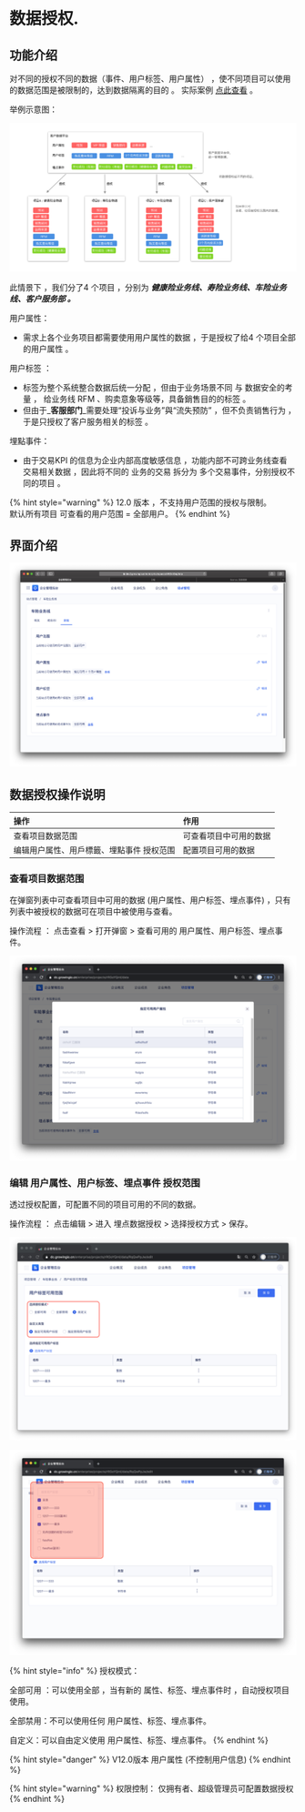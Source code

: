 # 数据授权.

## 功能介绍

对不同的授权不同的数据（事件、用户标签、用户属性） ，使不同项目可以使用的数据范围是被限制的，达到数据隔离的目的 。  实际案例 [点此查看](https://app.gitbook.com/@growingio/s/op/~/drafts/-MMtCPPs5u00-QtXECst/v/v20201200/product-manual/qi-ye-guan-li-hou-tai/zhan-dian-guan-li/ying-yong-chang-jing-jie-shao/~/settings/customization) 。

举例示意图：

![](../../../.gitbook/assets/2020-q3-ban-copy-8.png)

此情景下 ，我们分了4 个项目 ，分别为 _**健康险业务线、寿险业务线、车险业务线、客户服务部 。**_ 

用户属性：

* 需求上各个业务项目都需要使用用户属性的数据 ，于是授权了给4 个项目全部的用户属性 。

用户标签 ：

* 标签为整个系统整合数据后统一分配 ，但由于业务场景不同 与 数据安全的考量 ， 给业务线 RFM 、购卖意象等级等，具备銷售目的的标签 。
* 但由于_**客服部门**_需要处理“投诉与业务”與“流失预防” ，但不负责销售行为 ，于是只授权了客户服务相关的标签 。

埋點事件：

* 由于交易KPI 的信息为企业内部高度敏感信息 ，功能内部不可跨业务线查看 交易相关数据 ，因此将不同的 业务的交易 拆分为 多个交易事件，分别授权不同的项目 。

{% hint style="warning" %}
12.0 版本 ，不支持用户范围的授权与限制。  
默认所有项目 可查看的用户范围 =  全部用户。
{% endhint %}

## 界面介绍

![](../../../.gitbook/assets/ying-mu-jie-tu-20201120-xia-wu-2.50.21.png)

## 数据授权操作说明

| 操作 | 作用 |
| :--- | :--- |
| 查看项目数据范围 | 可查看项目中可用的数据 |
| 编辑用户属性、用戶標籤、埋點事件 授权范围 | 配置项目可用的数据 |

### 

### 查看项目数据范围

在弹窗列表中可查看项目中可用的数据 \(用户属性、用户标签、埋点事件\) ，只有列表中被授权的数据可在项目中被使用与查看。

操作流程 ： 点击查看 &gt; 打开弹窗 &gt; 查看可用的 用户属性、用户标签、埋点事件。

![](../../../.gitbook/assets/ying-mu-jie-tu-20201207-xia-wu-3.46.26.png)

### 编辑 用户属性、用户标签、埋点事件 授权范围

透过授权配置，可配置不同的项目可用的不同的数据。

操作流程 ：  点击编辑 &gt;  进入 埋点数据授权 &gt;  选择授权方式  &gt;   保存。

![](../../../.gitbook/assets/ying-mu-jie-tu-20201207-xia-wu-3.44.54.png)

![](../../../.gitbook/assets/ying-mu-jie-tu-20201207-xia-wu-3.43.51%20%281%29.png)

{% hint style="info" %}
授权模式：

全部可用 ：可以使用全部 ，当有新的 属性、标签、埋点事件时 ，自动授权项目使用。  
  
全部禁用：不可以使用任何 用户属性、标签、埋点事件。  
  
自定义：可以自由定义使用 用户属性、标签、埋点事件。
{% endhint %}

{% hint style="danger" %}
V12.0版本  用户属性 \(不控制用户信息\)
{% endhint %}

{% hint style="warning" %}
权限控制： 仅拥有者、超级管理员可配置数据授权
{% endhint %}

### 


